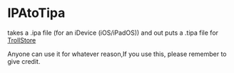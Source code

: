 # IPAtoTipa
takes a .ipa file (for an iDevice (iOS/iPadOS)) and out puts a .tipa file for [TrollStore](https://github.com/opa334/TrollStore)

Anyone can use it for whatever reason,If you use this, please remember to give credit.
